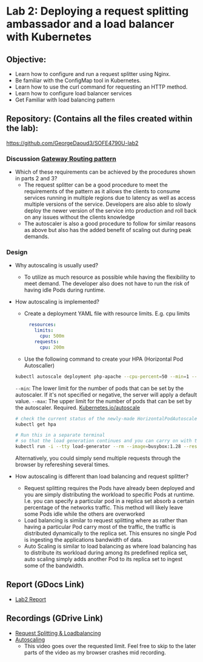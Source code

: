 # Lab 2: Deploying a request splitting ambassador and a load balancer with Kubernetes

## Objective:
- Learn how to configure and run a request splitter using Nginx.
- Be familiar with the ConfigMap tool in Kubernetes.
- Learn how to use the curl command for requesting an HTTP method.
- Learn how to configure load balancer services
- Get Familiar with load balancing pattern

## Repository: (Contains all the files created within the lab):
https://github.com/GeorgeDaoud3/SOFE4790U-lab2

### Discussion [Gateway Routing pattern](https://learn.microsoft.com/en-us/azure/architecture/patterns/gateway-routing)
- Which of these requirements can be achieved by the procedures shown in parts 2 and 3?
    - The request splitter can be a good procedure to meet the requirements of the pattern as it allows the clients to consume services running in multiple regions due to latency as well as access multiple versions of the service. Developers are also able to slowly deploy the newer version of the service into production and roll back on any issues without the clients knowledge
    - The autoscaler is also a good procedure to follow for similar reasons as above but also has the added benefit of scaling out during peak demands.
### Design
- Why autoscaling is usually used?
    - To utilize as much resource as possible while having the flexibility to meet demand. The developer also does not have to run the risk of having idle Pods during runtime.
- How autoscaling is implemented?
    - Create a deployment YAML file with resource limits. E.g. cpu limits
   ``` yaml
        resources:
          limits:
            cpu: 500m
          requests:
            cpu: 200m
   ```
    -  Use the following command to create your HPA (Horizontal Pod Autoscaller)
    ```sh
    kubectl autoscale deployment php-apache --cpu-percent=50 --min=1 --max=10
    ```
    `--min`: The lower limit for the number of pods that can be set by the autoscaler. If it's not specified or negative, the server will apply a default value.
    `--max`: The upper limit for the number of pods that can be set by the autoscaler. Required.
    [Kubernetes.io/autoscale](https://kubernetes.io/docs/reference/generated/kubectl/kubectl-commands#autoscale)

    ```sh
    # check the current status of the newly-made HorizontalPodAutoscaler
    kubectl get hpa
    ```
    ```sh
    # Run this in a separate terminal
    # so that the load generation continues and you can carry on with the rest of the steps
    kubectl run -i --tty load-generator --rm --image=busybox:1.28 --restart=Never -- /bin/sh -c "while sleep 0.01; do wget -q -O- http://<external-ip>; done"
    ```
    Alternatively, you could simply send multiple requests through the browser by refereshing several times.
- How autoscaling is different than load balancing and request splitter?
    - Request splitting requires the Pods have already been deployed and you are simply distributing the workload to specific Pods at runtime. I.e. you can specify a particular pod in a replica set absorb a certain percentage of the networks traffic. This method will likely leave some Pods idle while the others are overworked
    - Load balancing is similar to request splitting where as rather than having a particular Pod carry most of the traffic, the traffic is distributed dynamically to the replica set. This ensures no single Pod is ingesting the applications bandwidth of data.
    - Auto Scaling is similar to load balancing as where load balancing has to distribute its workload during among its predefined replica set, auto scaling simply adds another Pod to its replica set to ingest some of the bandwidth.

## Report (GDocs Link)
- [Lab2 Report](https://https://docs.google.com/document/d/17WeA_YxqFuUT1RbtsJQptYAiFK3ly8FP4z1sC5SNzAQ/edit#heading=h.3k5298jiggyi)

## Recordings (GDrive Link)
- [Request Splitting & Loadbalancing](https://drive.google.com/file/d/1tM7bU5EOSj7sT95l9JrpXweKl9De-XAw/view?usp=sharing)
- [Autoscaling](https://drive.google.com/file/d/1_NbYcT02IcDJO2UN0qXSfid5GPh7OPfC/view?usp=sharing)
    - This video goes over the requested limit. Feel free to skip to the later parts of the video as my browser crashes mid recording.
